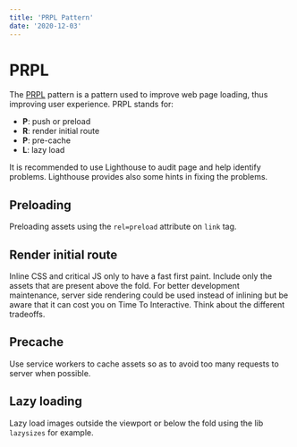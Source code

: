 ```yaml
---
title: 'PRPL Pattern'
date: '2020-12-03'
---
```


# PRPL

The [PRPL](https://web.dev/apply-instant-loading-with-prpl/) pattern is a pattern used to improve web page loading, thus improving user experience. PRPL stands for:

 - **P**: push or preload
 - **R**: render initial route
 - **P**: pre-cache
 - **L**: lazy load

It is recommended to use Lighthouse to audit page and help identify problems. Lighthouse provides also some hints in fixing the problems.

## Preloading

Preloading assets using the `rel=preload` attribute on `link` tag.

## Render initial route

Inline CSS and critical JS only to have a fast first paint. Include only the assets that are present above the fold.
For better development maintenance, server side rendering could be used instead of inlining but be aware that it can cost you on Time To Interactive. Think about the different tradeoffs.

## Precache

Use service workers to cache assets so as to avoid too many requests to server when possible.

## Lazy loading

Lazy load images outside the viewport or below the fold using the lib `lazysizes` for example.